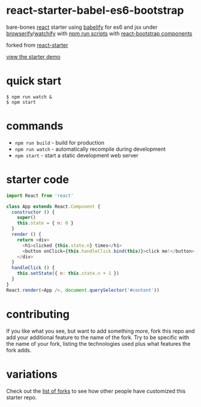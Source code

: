 # react-starter-babel-es6-bootstrap

bare-bones [react](https://facebook.github.io/react/) starter
using [babelify](https://npmjs.com/package/babelify) for es6 and jsx
under [browserify](http://browserify.org)/[watchify](https://npmjs.com/package/watchify)
with [npm run scripts](http://substack.net/task_automation_with_npm_run)
with [react-bootstrap components](https://react-bootstrap.github.io)

forked from [react-starter](https://github.com/substack/react-starter)

[view the starter demo](http://substack.neocities.org/react_starter_babel_es6.html)

# quick start

```
$ npm run watch &
$ npm start
```

# commands

* `npm run build` - build for production
* `npm run watch` - automatically recompile during development
* `npm start` - start a static development web server

# starter code

``` js
import React from 'react'

class App extends React.Component {
  constructor () {
    super()
    this.state = { n: 0 }
  }
  render () {
    return <div>
      <h1>clicked {this.state.n} times</h1>
      <button onClick={this.handleClick.bind(this)}>click me!</button>
    </div>
  }
  handleClick () {
    this.setState({ n: this.state.n + 1 })
  }
}
React.render(<App />, document.querySelector('#content'))
```

# contributing

If you like what you see, but want to add something more, fork this repo and add
your additional feature to the name of the fork. Try to be specific with the
name of your fork, listing the technologies used plus what features the fork
adds.

# variations

Check out the [list of forks](https://github.com/substack/react-starter/network/members)
to see how other people have customized this starter repo.
